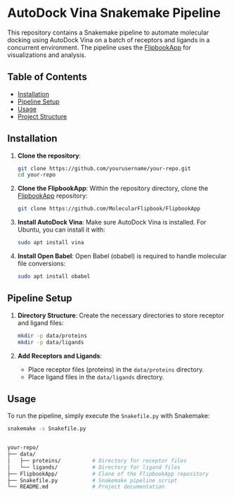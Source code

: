 # AutoDock Vina Snakemake Pipeline

This repository contains a Snakemake pipeline to automate molecular docking using AutoDock Vina on a batch of receptors and ligands in a concurrent environment. The pipeline uses the [FlipbookApp](https://github.com/MolecularFlipbook/FlipbookApp) for visualizations and analysis.

## Table of Contents
- [Installation](#installation)
- [Pipeline Setup](#pipeline-setup)
- [Usage](#usage)
- [Project Structure](#project-structure)

## Installation

1. **Clone the repository**:
    ```bash
    git clone https://github.com/yourusername/your-repo.git
    cd your-repo
    ```

2. **Clone the FlipbookApp**:
    Within the repository directory, clone the [FlipbookApp](https://github.com/MolecularFlipbook/FlipbookApp) repository:
    ```bash
    git clone https://github.com/MolecularFlipbook/FlipbookApp
    ```

3. **Install AutoDock Vina**:
    Make sure AutoDock Vina is installed. For Ubuntu, you can install it with:
    ```bash
    sudo apt install vina
    ```

4. **Install Open Babel**:
    Open Babel (obabel) is required to handle molecular file conversions:
    ```bash
    sudo apt install obabel
    ```

## Pipeline Setup

1. **Directory Structure**:
    Create the necessary directories to store receptor and ligand files:
    ```bash
    mkdir -p data/proteins
    mkdir -p data/ligands
    ```

2. **Add Receptors and Ligands**:
    - Place receptor files (proteins) in the `data/proteins` directory.
    - Place ligand files in the `data/ligands` directory.

## Usage

To run the pipeline, simply execute the `Snakefile.py` with Snakemake:
```bash
snakemake -s Snakefile.py


your-repo/
├── data/
│   ├── proteins/          # Directory for receptor files
│   └── ligands/           # Directory for ligand files
├── FlipbookApp/           # Clone of the FlipbookApp repository
├── Snakefile.py           # Snakemake pipeline script
└── README.md              # Project documentation


